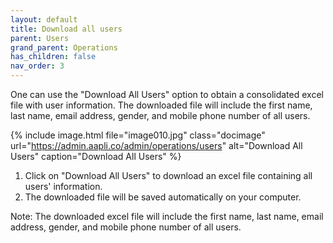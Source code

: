 ```yaml
---
layout: default
title: Download all users 
parent: Users
grand_parent: Operations
has_children: false
nav_order: 3
---
```


One can use the "Download All Users" option to obtain a consolidated excel file with user information. The downloaded file will include the first name, last name, email address, gender, and mobile phone number of all users.

{% include image.html file="image010.jpg" class="docimage" url="https://admin.aapli.co/admin/operations/users" alt="Download All Users" caption="Download All Users" %}

1.	Click on "Download All Users" to download an excel file containing all users' information.
2.	The downloaded file will be saved automatically on your computer.

Note: The downloaded excel file will include the first name, last name, email address, gender, and mobile phone number of all users.